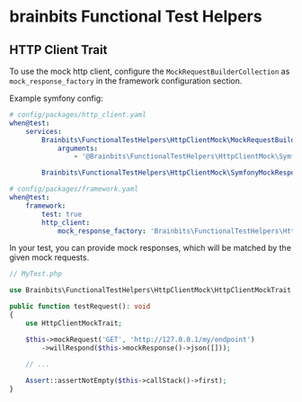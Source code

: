 # brainbits Functional Test Helpers

## HTTP Client Trait

To use the mock http client, configure the `MockRequestBuilderCollection` as `mock_response_factory` in the framework configuration section.

Example symfony config:

```yaml
# config/packages/http_client.yaml
when@test:
    services:
        Brainbits\FunctionalTestHelpers\HttpClientMock\MockRequestBuilderCollection:
            arguments:
                - '@Brainbits\FunctionalTestHelpers\HttpClientMock\SymfonyMockResponseFactory'

        Brainbits\FunctionalTestHelpers\HttpClientMock\SymfonyMockResponseFactory: ~
```

```yaml
# config/packages/framework.yaml
when@test:
    framework:
        test: true
        http_client:
            mock_response_factory: 'Brainbits\FunctionalTestHelpers\HttpClientMock\MockRequestBuilderCollection'
```

In your test, you can provide mock responses, which will be matched by the given mock requests.

```php
// MyTest.php

use Brainbits\FunctionalTestHelpers\HttpClientMock\HttpClientMockTrait;

public function testRequest(): void
{
    use HttpClientMockTrait;

    $this->mockRequest('GET', 'http://127.0.0.1/my/endpoint')
        ->willRespond($this->mockResponse()->json([]));
    
    // ...

    Assert::assertNotEmpty($this->callStack()->first);
}

```
